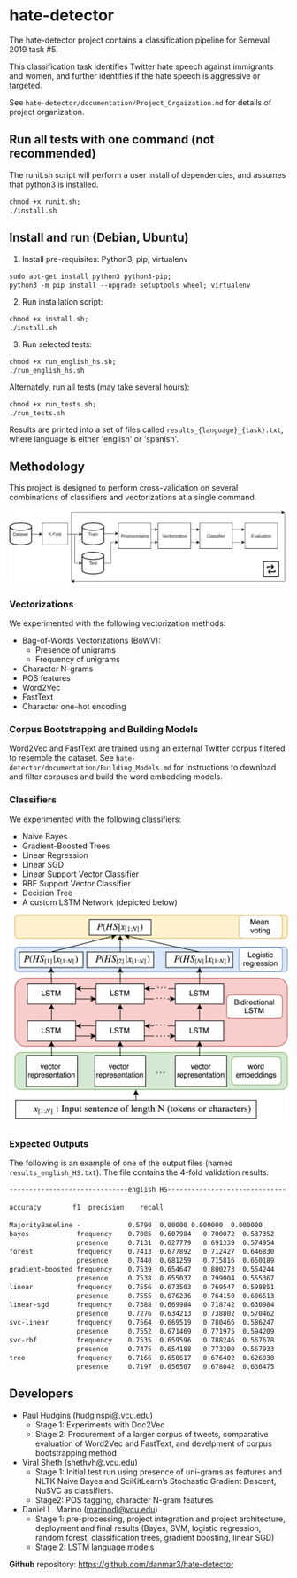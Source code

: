 
# hate-detector
The hate-detector project contains a classification pipeline for Semeval 2019 task #5.

This classification task identifies Twitter hate speech against immigrants and women,
and further identifies if the hate speech is aggressive or targeted.

See ```hate-detector/documentation/Project_Orgaization.md``` for details of project organization.

## Run all tests with one command (not recommended)

The runit.sh script will perform a user install of dependencies, and assumes that python3 is installed.

```
chmod +x runit.sh;
./install.sh
```

## Install and run (Debian, Ubuntu)

1. Install pre-requisites: Python3, pip, virtualenv
```
sudo apt-get install python3 python3-pip;
python3 -m pip install --upgrade setuptools wheel; virtualenv
```

2. Run installation script:
```
chmod +x install.sh;
./install.sh
```

3. Run selected tests:
```
chmod +x run_english_hs.sh;
./run_english_hs.sh
```

Alternately, run all tests (may take several hours):
```
chmod +x run_tests.sh;
./run_tests.sh
```


Results are printed into a set of files called `results_{language}_{task}.txt`,
  where language is either 'english' or 'spanish'.

## Methodology

This project is designed to perform cross-validation on several combinations of classifiers and vectorizations at a single command.

![alt text](https://github.com/danmar3/hate-detector/blob/master/documentation/figures/methodology.jpg?raw=true "Methodology")


### Vectorizations

We experimented with the following vectorization methods:

* Bag-of-Words Vectorizations (BoWV):
  * Presence of unigrams
  * Frequency of unigrams
* Character N-grams
* POS features
* Word2Vec
* FastText
* Character one-hot encoding

### Corpus Bootstrapping and Building Models
Word2Vec and FastText are trained using an external Twitter corpus filtered to resemble the dataset.
See ```hate-detector/documentation/Building_Models.md``` for instructions to download and filter corpuses and build the word embedding models.

### Classifiers
We experimented with the following classifiers:

* Naive Bayes
* Gradient-Boosted Trees
* Linear Regression
* Linear SGD
* Linear Support Vector Classifier
* RBF Support Vector Classifier
* Decision Tree
* A custom LSTM Network (depicted below)

![alt text](https://github.com/danmar3/hate-detector/blob/master/documentation/figures/LSTM_Diagram.png?raw=true "LSTM Structure")



### Expected Outputs
The following is an example of one of the output files
(named ```results_english_HS.txt```).
  The file contains the 4-fold validation results.



```
------------------------------english HS------------------------------

accuracy        f1  precision    recall

MajorityBaseline -            0.5790  0.00000 0.000000  0.000000
bayes            frequency    0.7085  0.607984   0.700072  0.537352
                 presence     0.7131  0.627779   0.691339  0.574954
forest           frequency    0.7413  0.677892   0.712427  0.646830
                 presence     0.7440  0.681259   0.715816  0.650189
gradient-boosted frequency    0.7539  0.654647   0.800273  0.554244
                 presence     0.7538  0.655037   0.799004  0.555367
linear           frequency    0.7556  0.673503   0.769547  0.598851
                 presence     0.7555  0.676236   0.764150  0.606513
linear-sgd       frequency    0.7388  0.669984   0.718742  0.630984
                 presence     0.7276  0.634213   0.738802  0.570462
svc-linear       frequency    0.7564  0.669519   0.780466  0.586247
                 presence     0.7552  0.671469   0.771975  0.594209
svc-rbf          frequency    0.7535  0.659596   0.788246  0.567678
                 presence     0.7475  0.654188   0.773200  0.567933
tree             frequency    0.7166  0.650617   0.676402  0.626938
                 presence     0.7197  0.656507   0.678042  0.636475
```

## Developers
* Paul Hudgins (hudginspj@.vcu.edu)
  * Stage 1: Experiments with Doc2Vec
  * Stage 2: Procurement of a larger corpus of tweets, comparative evaluation of Word2Vec and FastText, and develpment of corpus bootstrapping method
* Viral Sheth (shethvh@.vcu.edu)
  * Stage  1:  Initial test run using presence of uni-grams as features and NLTK Naive Bayes and SciKitLearn’s Stochastic Gradient Descent, NuSVC as classifiers.
  * Stage2: POS tagging, character N-gram features
* Daniel L. Marino (marinodl@vcu.edu)
  * Stage 1: pre-processing, project integration and project architecture, deployment and final results (Bayes, SVM, logistic regression, random forest, classification trees, gradient boosting, linear SGD)
  * Stage 2: LSTM language models



**Github** repository: https://github.com/danmar3/hate-detector
